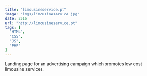 ```yaml
---
title: "limousineservice.pt"
image: "imgs/limousineservice.jpg"
date: 2016
url: "http://limousineservice.pt"
tags: [
  "HTML",
  "CSS",
  "JS",
  "PHP"
]
---
```


Landing page for an advertising campaign which promotes low cost limousine services.